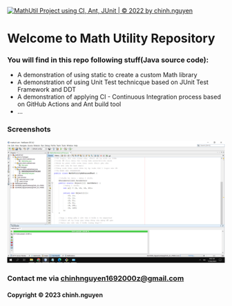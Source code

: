 [![MathUtil Project using CI, Ant, JUnit | © 2022 by chinh.nguyen](https://github.com/HoangChinh1692/mathutil-ant/actions/workflows/mathutil-ci-ant.yml/badge.svg)](https://github.com/HoangChinh1692/mathutil-ant/actions/workflows/mathutil-ci-ant.yml)

# Welcome to Math Utility Repository
### You will find in this repo following stuff(Java source code):

* A demonstration of using static to create a custom Math library
* A demonstration of using Unit Test technicque based on JUnit Test
Framework and DDT
* A demonstration of applying CI - Continuous Integration process based on GitHub Actions and Ant build tool
* ...

### Screenshots
 ![source_code_junit](https://github.com/HoangChinh1692/mathutil-ant/blob/main/screenshots/source_code_with_junit.png)

### Contact me via chinhnguyen1692000z@gmail.com
#### Copyright &#169; 2023 chinh.nguyen
